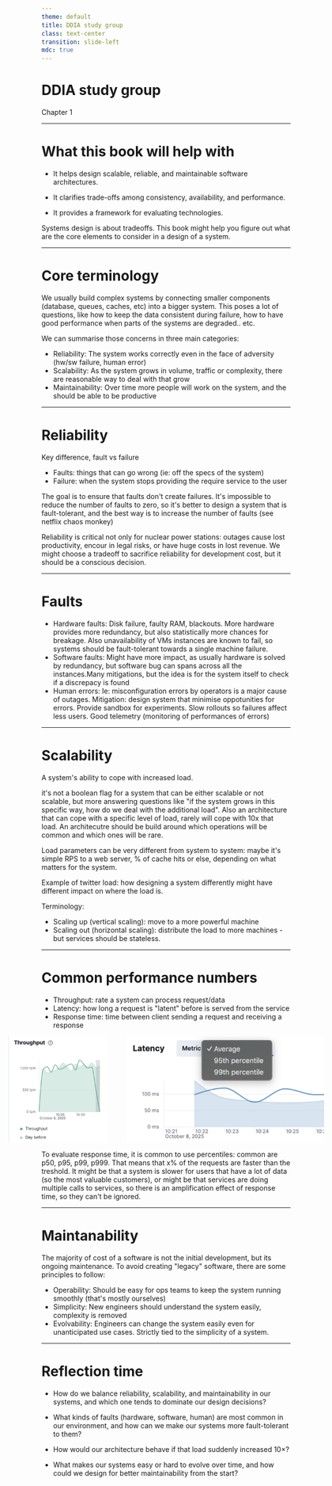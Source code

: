 ```yaml
---
theme: default
title: DDIA study group
class: text-center
transition: slide-left
mdc: true
---
```


# DDIA study group

Chapter 1

---

# What this book will help with

- It helps design scalable, reliable, and maintainable software architectures.

- It clarifies trade-offs among consistency, availability, and performance.

- It provides a framework for evaluating technologies.

Systems design is about tradeoffs. This book might help you figure out what are the core elements to consider in a design of a system.

<!--
why data intensive? as most applications today are limited by the complexity, amount and speed of change of data rather than CPU
-->

---

# Core terminology

We usually build complex systems by connecting smaller components (database, queues, caches, etc) into a bigger system. This poses a lot of questions, like how to keep the data consistent during failure, how to have good performance when parts of the systems are degraded.. etc.

We can summarise those concerns in three main categories:

- Reliability: The system works correctly even in the face of adversity (hw/sw failure, human error)
- Scalability: As the system grows in volume, traffic or complexity, there are reasonable way to deal with that grow
- Maintainability: Over time more people will work on the system, and the should be able to be productive

---

# Reliability

Key difference, fault vs failure

- Faults: things that can go wrong (ie: off the specs of the system)
- Failure: when the system stops providing the require service to the user

The goal is to ensure that faults don't create failures. It's impossible to reduce the number of faults to zero, so it's better to design a system that is fault-tolerant, and the best way is to increase the number of faults (see netflix chaos monkey)

Reliability is critical not only for nuclear power stations: outages cause lost productivity, encour in legal risks, or have huge costs in lost revenue. We might choose a tradeoff to sacrifice reliability for development cost, but it should be a conscious decision.

---

# Faults

- Hardware faults: Disk failure, faulty RAM, blackouts. More hardware provides more redundancy, but also statistically more chances for breakage. Also unavailability of VMs instances are known to fail, so systems should be fault-tolerant towards a single machine failure.
- Software faults: Might have more impact, as usually hardware is solved by redundancy, but software bug can spans across all the instances.Many mitigations, but the idea is for the system itself to check if a discrepacy is found
- Human errors: Ie: misconfiguration errors by operators is a major cause of outages. Mitigation: design system that minimise oppotunities for errors. Provide sandbox for experiments. Slow rollouts so failures affect less users. Good telemetry (monitoring of performances of errors)

---

# Scalability

A system's ability to cope with increased load.

it's not a boolean flag for a system that can be either scalable or not scalable, but more answering questions like "if the system grows in this specific way, how do we deal with the additional load". Also an architecture that can cope with a specific level of load, rarely will cope with 10x that load. An architecutre should be build around which operations will be common and which ones will be rare.

Load parameters can be very different from system to system: maybe it's simple RPS to a web server, % of cache hits or else, depending on what matters for the system.

Example of twitter load: how designing a system differently might have different impact on where the load is.

Terminology:

- Scaling up (vertical scaling): move to a more powerful machine
- Scaling out (horizontal scaling): distribute the load to more machines - but services should be stateless.

<!--
Twitter example: when loading the home page of an user, join all the subs and all the posts vs when creating a new tweet directly write in the cache of user homepages that are following that user. Huge shift between read skewed vs write skewed, hybrid approach might be the best here based on number of followers
-->

---

# Common performance numbers

- Throughput: rate a system can process request/data
- Latency: how long a request is "latent" before is served from the service
- Response time: time between client sending a request and receiving a response

<div style="display: flex; justify-content: center; gap: 40px;">
  <img src="./assets/throughput.png" width="200" />
  <img src="./assets/response-time.png" width="400" />
</div>

To evaluate response time, it is common to use percentiles: common are p50, p95, p99, p999. That means that x% of the requests are faster than the treshold. It might be that a system is slower for users that have a lot of data (so the most valuable customers), or might be that services are doing multiple calls to services, so there is an amplification effect of response time, so they can't be ignored.

---

# Maintanability

The majority of cost of a software is not the initial development, but its ongoing maintenance. To avoid creating "legacy" software, there are some principles to follow:

- Operability: Should be easy for ops teams to keep the system running smoothly (that's mostly ourselves)
- Simplicity: New engineers should understand the system easily, complexity is removed
- Evolvability: Engineers can change the system easily even for unanticipated use cases. Strictly tied to the simplicity of a system.

---

# Reflection time

- How do we balance reliability, scalability, and maintainability in our systems, and which one tends to dominate our design decisions?

- What kinds of faults (hardware, software, human) are most common in our environment, and how can we make our systems more fault-tolerant to them?

- How would our architecture behave if that load suddenly increased 10×?

- What makes our systems easy or hard to evolve over time, and how could we design for better maintainability from the start?
